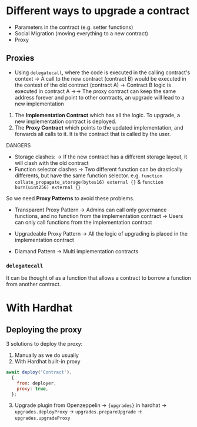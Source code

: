 # Different ways to upgrade a contract

- Parameters in the contract (e.g. setter functions)
- Social Migration (moving everything to a new contract)
- Proxy

## Proxies

- Using `delegatecall`, where the code is executed in the calling contract's context
  → A call to the new contract (contract B) would be executed in the context of the old contract (contract A)
  → Contract B logic is executed in contract A
  →→ The proxy contract can keep the same address forever and point to other contracts, an upgrade will lead to a new implementation

1. The <strong>Implementation Contract</strong> which has all the logic. To upgrade, a new implementation contract is deployed.
2. The <strong>Proxy Contract</strong> which points to the updated implementation, and forwards all calls to it. It is the contract that is called by the user.

DANGERS

- Storage clashes:
  → If the new contract has a different storage layout, it will clash with the old contract
- Function selector clashes
  → Two different function can be drastically differents, but have the same function selector. e.g. `function collate_propagate_storage(bytes16) external {}` & `function burn(uint256) external {}`

So we need <strong>Proxy Patterns</strong> to avoid these problems.

- Transparent Proxy Pattern
  → Admins can call only governance functions, and no function from the implementation contract
  → Users can only call functions from the implementation contract

- Upgradeable Proxy Pattern
  → All the logic of upgrading is placed in the implementation contract

- Diamand Pattern
  → Multi implementation contracts

### `delegatecall`

It can be thought of as a function that allows a contract to borrow a function from another contract.

# With Hardhat

## Deploying the proxy

3 solutions to deploy the proxy:

1. Manually as we do usually
2. With Hardhat built-in proxy

```javascript
await deploy('Contract'),
  {
    from: deployer,
    proxy: true,
  };
```

3. Upgrade plugin from Openzeppelin
   → `{upgrades}` in hardhat
   → `upgrades.deployProxy` → `upgrades.prepareUpgrade` → `upgrades.upgradeProxy`

